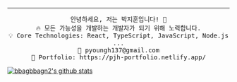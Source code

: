  ---
 
 <p align="center">
  <samp>
  안녕하세요, 저는 박지훈입니다! 👋 <br>
  🔥 모든 가능성을 개발하는 개발자가 되기 위해 노력합니다. <br>
  💡 Core Technologies: React, TypeScript, JavaScript, Node.js ... <br>
  📧 pyoungh137@gmail.com <br>
  💼 Portfolio: https://pjh-portfolio.netlify.app/

 [![bbagbbagn2's github stats](https://github-readme-stats.vercel.app/api/top-langs/?username=bbagbbagn2&show_icons=true&hide_border=true&title_color=004386&icon_color=004386&layout=compact)](https://github.com/bbagbbagn2)
 </samp>
</p>
